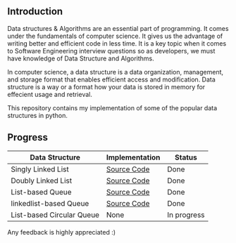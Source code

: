 ## Introduction

Data structures & Algorithms are an essential part of programming. It comes under the fundamentals of computer science. It gives us the advantage of writing better and efficient code in less time. It is a key topic when it comes to Software Engineering interview questions so as developers, we must have knowledge of Data Structure and Algorithms.

In computer science, a data structure is a data organization, management, and storage format that enables efficient access and modification.
Data structure is a way or a format how your data is stored in memory for effecient usage and retrieval.

This repository contains my implementation of some of the popular data structures in python.

## Progress

|       Data Structure      |                    Implementation                  |    Status   |
| ------------------------- | -------------------------------------------------- | ----------- |
| Singly Linked List        | [Source Code](Implementations/LinkedLists.py#L88)  |     Done    |
| Doubly Linked List        | [Source Code](Implementations/LinkedLists.py#L264) |     Done    |
| List-based Queue          | [Source Code](Implementations/Queues.py#L12)       |     Done    |
| linkedlist-based Queue    | [Source Code](Implementations/Queues.py#L145)      |     Done    |
| List-based Circular Queue |                      None                          | In progress |


Any feedback is highly appreciated :)
